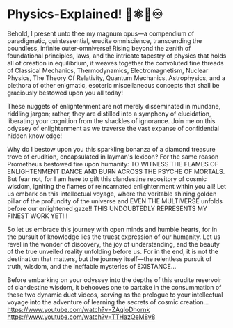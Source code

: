 # Physics-Explained! 🌌⚛️🧪♾️

Behold, I present unto thee my magnum opus—a compendium of paradigmatic, quintessential, erudite omniscience, transcending the boundless, infinite outer-omniverse! Rising beyond the zenith of foundational principles, laws, and the intricate tapestry of physics that holds all of creation in equilibrium, it weaves together the convoluted fine threads of Classical Mechanics, Thermodynamics, Electromagnetism, Nuclear Physics, The Theory Of Relativity, Quantum Mechanics, Astrophysics, and a plethora of other enigmatic, esoteric miscellaneous concepts that shall be graciously bestowed upon you all today!

These nuggets of enlightenment are not merely disseminated in mundane, riddling jargon; rather, they are distilled into a symphony of elucidation, liberating your cognition from the shackles of ignorance. Join me on this odyssey of enlightenment as we traverse the vast expanse of confidential hidden knowledge!

Why do I bestow upon you this sparkling bonanza of a diamond treasure trove of erudition, encapsulated in layman's lexicon? For the same reason Prometheus bestowed fire upon humanity: TO WITNESS THE FLAMES OF ENLIGHTENMENT DANCE AND BURN ACROSS THE PSYCHE OF MORTALS. But fear not, for I am here to gift this clandestine repository of cosmic wisdom, igniting the flames of reincarnated enlightenment within you all! Let us embark on this intellectual voyage, where the veritable shining golden pillar of the profundity of the universe and EVEN THE MULTIVERSE unfolds before our enlightened gaze!! THIS UNDOUBTEDLY REPRESENTS MY FINEST WORK YET!!!

So let us embrace this journey with open minds and humble hearts, for in the pursuit of knowledge lies the truest expression of our humanity. Let us revel in the wonder of discovery, the joy of understanding, and the beauty of the true unveiled reality unfolding before us. For in the end, it is not the destination that matters, but the journey itself—the relentless pursuit of truth, wisdom, and the ineffable mysteries of EXISTANCE...

Before embarking on your odyssey into the depths of this erudite reservoir of clandestine wisdom, it behooves one to partake in the consummation of these two dynamic duet videos, serving as the prologue to your intellectual voyage into the adventure of learning the secrets of cosmic creation...
https://www.youtube.com/watch?v=ZAqIoDhornk 
https://www.youtube.com/watch?v=TTHazQeM8v8



